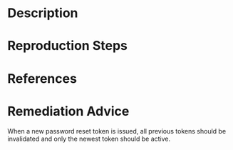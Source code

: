# Description


# Reproduction Steps


# References


# Remediation Advice

When a new password reset token is issued, all previous tokens should be invalidated and only the newest token should be active.